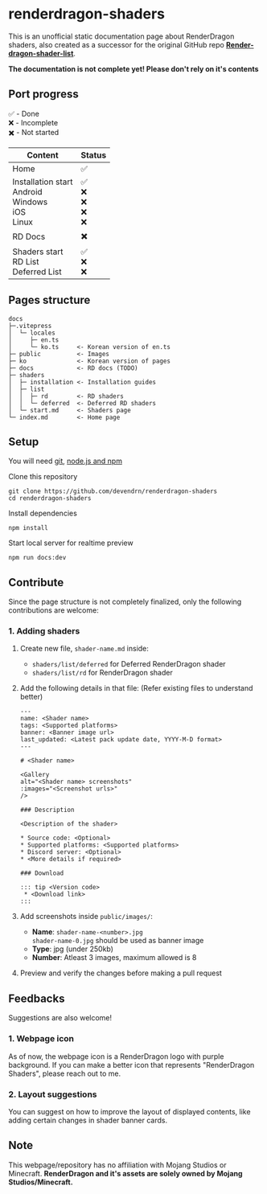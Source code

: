 # renderdragon-shaders

This is an unofficial static documentation page about RenderDragon shaders, also created as a successor for the original GitHub repo **[Render-dragon-shader-list](https://github.com/DominoKorean/Render-dragon-shader-list)**.

**The documentation is not complete yet! Please don't rely on it's contents**

## Port progress

✅ - Done  
❌ - Incomplete  
✖️ - Not started

| Content | Status |
|-|-|
| Home | ✅ |
| Installation start<br>Android<br>Windows<br>iOS<br>Linux | ✅<br>❌<br>❌<br>❌<br>❌ |
| RD Docs | ✖️ |
| Shaders start<br>RD List<br>Deferred List | ✅<br>❌<br>❌ |

## Pages structure

```
docs
├─.vitepress
│  └─ locales
│     ├─ en.ts
│     └─ ko.ts     <- Korean version of en.ts
├─ public          <- Images
├─ ko              <- Korean version of pages
├─ docs            <- RD docs (TODO)
├─ shaders
│  ├─ installation <- Installation guides
│  ├─ list
│  │  ├─ rd        <- RD shaders
│  │  └─ deferred  <- Deferred RD shaders
│  └─ start.md     <- Shaders page
└─ index.md        <- Home page
```

## Setup

You will need 
[git](https://git-scm.com/book/en/v2/Getting-Started-Installing-Git),
[node.js and npm](https://docs.npmjs.com/downloading-and-installing-node-js-and-npm)

Clone this repository
```
git clone https://github.com/devendrn/renderdragon-shaders
cd renderdragon-shaders
```
Install dependencies
```
npm install
```
Start local server for realtime preview
```
npm run docs:dev
```

## Contribute

Since the page structure is not completely finalized, only the following contributions are welcome:

### 1. Adding shaders
1. Create new file, `shader-name.md` inside:  
   * `shaders/list/deferred` for Deferred RenderDragon shader
   * `shaders/list/rd` for RenderDragon shader

2. Add the following details in that file:
   (Refer existing files to understand better)
   ```
   ---
   name: <Shader name>
   tags: <Supported platforms>
   banner: <Banner image url>
   last_updated: <Latest pack update date, YYYY-M-D format>
   ---

   # <Shader name>
   
   <Gallery 
   alt="<Shader name> screenshots"
   :images="<Screenshot urls>"
   />

   ### Description

   <Description of the shader>

   * Source code: <Optional>
   * Supported platforms: <Supported platforms>
   * Discord server: <Optional>
   * <More details if required> 

   ### Download
  
   ::: tip <Version code>
    * <Download link>
   :::
   ```
3. Add screenshots inside `public/images/`:
   * **Name**: `shader-name-<number>.jpg`  
    `shader-name-0.jpg` should be used as banner image
   * **Type**: jpg (under 250kb)
   * **Number**: Atleast 3 images, maximum allowed is 8

4. Preview and verify the changes before making a pull request


## Feedbacks

Suggestions are also welcome! 

### 1. Webpage icon
As of now, the webpage icon is a RenderDragon logo with purple background.
If you can make a better icon that represents "RenderDragon Shaders", please reach out to me.

### 2. Layout suggestions
You can suggest on how to improve the layout of displayed contents, like adding certain changes in shader banner cards.

## Note

This webpage/repository has no affiliation with Mojang Studios or Minecraft. **RenderDragon and it's assets are solely owned by Mojang Studios/Minecraft.**